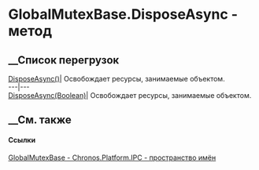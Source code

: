 # GlobalMutexBase.DisposeAsync - метод
##  __Список перегрузок
[DisposeAsync()](M_Chronos_Platform_IPC_GlobalMutexBase_DisposeAsync.htm)|
Освобождает ресурсы, занимаемые объектом.  
---|---  
[DisposeAsync(Boolean)](M_Chronos_Platform_IPC_GlobalMutexBase_DisposeAsync_1.htm)|
Освобождает ресурсы, занимаемые объектом.  
##  __См. также
#### Ссылки
[GlobalMutexBase - ](T_Chronos_Platform_IPC_GlobalMutexBase.htm)
[Chronos.Platform.IPC - пространство имён](N_Chronos_Platform_IPC.htm)
